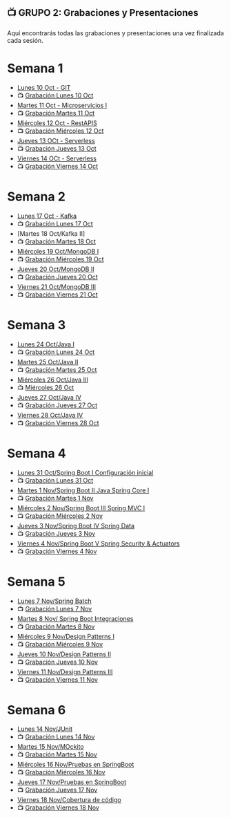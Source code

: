 ## 📺 GRUPO 2: Grabaciones y Presentaciones
Aquí encontrarás todas las grabaciones y presentaciones una vez finalizada cada sesión.

# Semana 1
- [Lunes 10 Oct - GIT](https://drive.google.com/file/d/1VhgSs2dKZWlTz3MEbAQ6GFFJp4LknQPZ/view?usp=sharing)
- 📺 [Grabación Lunes 10 Oct](https://drive.google.com/file/d/12z-L5l5sW80OmnWfITIb6qXyTYvjDDe4/view?usp=sharing)
- [Martes 11 Oct - Microservicios I](https://drive.google.com/file/d/1otrS1w_XV17eOVrMZnNhppjwbQ-jpp_5/view?usp=sharing)
- 📺 [Grabación Martes 11 Oct](https://drive.google.com/file/d/1rX8w7BC6l0BfXmiA5CGu2MWQ1reG9SQ5/view?usp=sharing)
- [Miércoles 12 Oct - RestAPIS](https://drive.google.com/file/d/1UShB87CX7QilLkVjVFFMIyTulcV2Kfav/view?usp=sharing)
- 📺 [Grabación Miércoles 12 Oct](https://drive.google.com/file/d/11Ivq1W9qDGQteO6xieF65bntCbzQ38pC/view?usp=sharing)
- [Jueves 13 OCt - Serverless](https://drive.google.com/file/d/1kJTmItIBeuELIU8IkKukGOMcG-5-_6Qa/view?usp=sharing)
- 📺 [Grabación Jueves 13 Oct](https://drive.google.com/file/d/1H-7we-UYQ7VDkvTKyYhj3LTAzX-RdB7E/view?usp=sharing)
- [Viernes 14 OCt - Serverless](https://drive.google.com/file/d/1kJTmItIBeuELIU8IkKukGOMcG-5-_6Qa/view?usp=sharing)
- 📺 [Grabación Viernes 14 Oct](https://drive.google.com/file/d/1IK2GDakHa9pyTuFkSz6Q1nufgqnmJ-5l/view?usp=sharing)

# Semana 2
- [Lunes 17 Oct - Kafka](https://drive.google.com/file/d/1bnCAxnOfR3VPBx0gz_0sdHPvSG5MpuIr/view?usp=sharing)
- 📺 [Grabación Lunes 17 Oct](https://drive.google.com/file/d/1u5IXK8yrF5wM-EyXxdG8ez7_r-nsBtu6/view?usp=sharing)
- [Martes 18 Oct/Kafka II]
- 📺 [Grabación Martes 18 Oct](https://drive.google.com/file/d/1WAfMZu-HMzRtpEPgshFkg6XkQGs1sqDJ/view?usp=sharing)
- [Miércoles 19 Oct/MongoDB I](https://drive.google.com/file/d/19H5CklcerEasTz5cGfD3RktyFmU0_D7Y/view?usp=sharing)
- 📺 [Grabación Miércoles 19 Oct](https://drive.google.com/file/d/1cHQlrgKU_BvX5-s-4ZBJVjkermDcMkBo/view?usp=sharing)
- [Jueves 20 Oct/MongoDB II](https://drive.google.com/file/d/1l4wRUh0VN6nyW94tvLjgnOP_AGn3FC6w/view?usp=sharing)
- 📺 [Grabación Jueves 20 Oct](https://drive.google.com/file/d/1Ms7Z8Gr72zJydITX3_fsqIkhPoceAbYW/view?usp=sharing)
- [Viernes 21 Oct/MongoDB III](https://drive.google.com/file/d/16pyBU8U2FZlWD_ewOuuPZhKLus4OgJ0n/view?usp=sharing)
- 📺 [Grabación Viernes 21 Oct](https://drive.google.com/file/d/1W_A843Un1BczbLYttvCWMOvzRrilPdww/view?usp=sharing)

# Semana 3
- [Lunes 24 Oct/Java I](https://drive.google.com/file/d/1lqaxAF_UlqB3BXpt0FTcFqhsTASXRMke/view?usp=sharing)
- 📺 [Grabación Lunes 24 Oct](https://drive.google.com/file/d/1rOX50WBxzqYC0qc30XTHGPtanWUfBRQp/view?usp=sharing)
- [Martes 25 Oct/Java II](https://drive.google.com/file/d/10KYhGPCAw2ITzkNQ35WnNvNNxHme1HyG/view?usp=sharing)
- 📺 [Grabación Martes 25 Oct](https://drive.google.com/file/d/1j5zVKQ5cQ3eIEj7vXoD27UmgZS0eskJ5/view?usp=sharing)
- [Miércoles 26 Oct/Java III](https://drive.google.com/file/d/1deh_FhV2iNsN2t__0NYsIFHqs-ptHCsO/view?usp=sharing)
- 📺 [Miércoles 26 Oct](https://drive.google.com/file/d/1aoyLnQcQfXnA3cAWG2LNIpTuNE3mXof2/view?usp=sharing)
- [Jueves 27 Oct/Java IV](https://drive.google.com/file/d/1Xw7N8B59ZgQlNTuSTLGSpS_x9-Sas9hF/view?usp=sharing)
- 📺 [Grabación Jueves 27 Oct](https://drive.google.com/file/d/1vD4182vqJih_f-niiOU1wA_f5h7QTJk0/view?usp=sharing)
-  [Viernes 28 Oct/Java IV](https://drive.google.com/file/d/17xY6pqxgMPNrUvcRlxLFGMnHJP2ULGyb/view?usp=sharing)
- 📺 [Grabación Viernes 28 Oct](https://drive.google.com/file/d/1uN54bEX7UUXTyR-oP34frPZ4NZJiq_LX/view?usp=sharing)

# Semana 4
- [Lunes 31 Oct/Spring Boot I Configuración inicial](https://drive.google.com/file/d/1JwTWDxJcfxqc1H1KqodDaaJ-twqxB8_b/view?usp=sharing)
- 📺 [Grabación Lunes 31 Oct](https://drive.google.com/file/d/1l874bzkXbaoNfYTI77iCUR_uSIH7FrwV/view?usp=sharing)
- [Martes 1 Nov/Spring Boot II Java Spring Core I](https://drive.google.com/file/d/1TaajnI0F1Kt5IyIqB23-g0UhqR0To-mf/view?usp=sharing)
- 📺 [Grabación Martes 1 Nov](https://drive.google.com/file/d/1rASGVfDKTqRZcapm0eFtMuLqNv8A6AwM/view?usp=sharing)
- [Miércoles 2 Nov/Spring Boot III Spring MVC I](https://drive.google.com/file/d/1RA1X4ZDvq8fJYFmW8Xye4XB8kHwLFIZ9/view?usp=sharing)
- 📺 [Grabación Miércoles 2 Nov](https://drive.google.com/file/d/1FnK8OSi9KzwK9SHQlyK3GZl7ILJ1yEe0/view?usp=sharing)
- [Jueves 3 Nov/Spring Boot IV Spring Data](https://drive.google.com/file/d/122-k-lFIpRn7zw8Mo3HVNmFtPn5RMJ2Q/view?usp=sharing)
- 📺 [Grabación Jueves 3 Nov](https://drive.google.com/file/d/1bRzKUICJkwBn4UhV-RBhhmSdknktURAL/view?usp=sharing)
-  [Viernes 4 Nov/Spring Boot V Spring Security & Actuators](https://drive.google.com/file/d/1pXcrI2hZffGGppyN21kJfAzQNNQ9d9FA/view?usp=sharing)
- 📺 [Grabación Viernes 4 Nov](https://drive.google.com/file/d/1qrxSMdGvrxRZgLaUg2FoRVn4HQqrkP3i/view?usp=sharing)

# Semana 5
- [Lunes 7 Nov/Spring Batch](https://docs.google.com/presentation/d/1GP-HHq4ysrBlejpx89rnne62aqOOJb8_q5r2ubHz0_Q/edit?usp=share_link)
- 📺 [Grabación Lunes 7 Nov](https://drive.google.com/file/d/1ikfbdmV3E5LiywXGbAHGRI9gOEk9RGoX/view?usp=sharing) 
- [Martes 8 Nov/ Spring Boot Integraciones](https://docs.google.com/presentation/d/1XOQFOWwlfhyQJqulUCMfzQoTcx65qSpEtSQaABv01wI/edit?usp=share_link)
- 📺 [Grabación Martes 8 Nov](https://drive.google.com/file/d/1wKYpVcSo3Ziya-EDOyDktPZ_4jQVfKd6/view?usp=sharing)
- [Miércoles 9 Nov/Design Patterns I](https://docs.google.com/presentation/d/1xkwhEKALvJvCjfpmMxpJiZJftQlc2-3jVThj99pp5Jo/edit?usp=share_link)
- 📺 [Grabación Miércoles 9 Nov](https://drive.google.com/file/d/1tl_AqHHtUFdK-x8LpUU_rdc8yeaChL4d/view?usp=sharing)
- [Jueves 10 Nov/Design Patterns II](https://docs.google.com/presentation/d/1-7WUk0S7XN0qnNxTw5uYodQtCZuJTqMIpBnETUgMc30/edit?usp=share_link)
- 📺 [Grabación Jueves 10 Nov](https://drive.google.com/file/d/1dwKRQgrzgCm6wSuyL7uQOye6RyEX6aA-/view?usp=sharing)
-  [Viernes 11 Nov/Design Patterns III](https://docs.google.com/presentation/d/12fwl6ytC9mrdYrH7XYB0waym-KfS5099N6S9fM80jLo/edit?usp=sharing)
- 📺 [Grabación Viernes 11 Nov](https://drive.google.com/file/d/1OwNXzlmQhBEYv_IRrWio3QkFZfndmFqu/view?usp=sharing)

# Semana 6
- [Lunes 14 Nov/JUnit](https://drive.google.com/file/d/159ZT0FS7V88paCzJjmomWDqLk7LZLhz1/view?usp=sharing)
- 📺 [Grabación Lunes 14 Nov](https://drive.google.com/file/d/1qVdo0LCOrGRWMP5zv86-JIdJeeXJpnJa/view?usp=sharing)
- [Martes 15 Nov/MOckito](https://drive.google.com/file/d/1wXzUq2suCgYFt5TRv4Y7D7Aln8zzTM2g/view?usp=sharing)
- 📺 [Grabación Martes 15 Nov](https://drive.google.com/file/d/1N4sdQl92gLHRPFOyydroQoNIL3D0BZzB/view?usp=sharing)
- [Miércoles 16 Nov/Pruebas en SpringBoot](https://drive.google.com/file/d/194g_nCNNFevOi2PiJbxFmN5mqrGCkhSr/view?usp=sharing)
- 📺 [Grabación Miércoles 16 Nov](https://drive.google.com/file/d/1US1ueDPwzZ4ftGoD26OagmYP8An1hb7S/view?usp=sharing)
- [Jueves 17 Nov/Pruebas en SpringBoot](https://drive.google.com/file/d/194g_nCNNFevOi2PiJbxFmN5mqrGCkhSr/view?usp=sharing)
- 📺 [Grabación Jueves 17 Nov]()
-  [Viernes 18 Nov/Cobertura de código](https://drive.google.com/file/d/18hyG9dm8JkN6xsVsymy3_NEcgyMGTGC0/view?usp=sharing)
- 📺 [Grabación Viernes 18 Nov](https://drive.google.com/file/d/14O979ulKCkHGgenBQ-hMUyjnju3iEfOP/view?usp=sharing)

